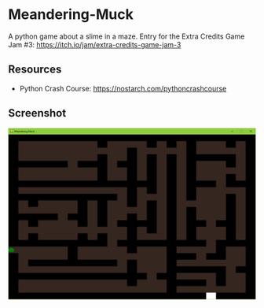 # Meandering-Muck

A python game about a slime in a maze.
Entry for the Extra Credits Game Jam #3: https://itch.io/jam/extra-credits-game-jam-3

## Resources
* Python Crash Course: https://nostarch.com/pythoncrashcourse

## Screenshot
![screenshot1](https://github.com/shadowedhelixdevelopment/Meandering-Muck/blob/master/images/meanderingmuck.png)
